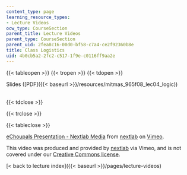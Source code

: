 ```yaml
---
content_type: page
learning_resource_types:
- Lecture Videos
ocw_type: CourseSection
parent_title: Lecture Videos
parent_type: CourseSection
parent_uid: 2fea8c16-00d0-bf58-c7a4-ce2f92360b8e
title: Class Logistics
uid: 4b0cb5a2-2fc2-c517-1f9e-c0116ff9aa2e
---
```


{{< tableopen >}}
{{< tropen >}}
{{< tdopen >}}


Slides ([PDF]({{< baseurl >}}/resources/mitmas_965f08_lec04_logic))  
 


{{< tdclose >}}

{{< trclose >}}

{{< tableclose >}}

[eChoupals Presentation - Nextlab Media](https://vimeo.com/5337795) from [nextlab](https://vimeo.com/5337795) on [Vimeo](https://vimeo.com).

This video was produced and provided by [nextlab](http://vimeo.com/nextlab) via Vimeo, and is not covered under our [Creative Commons license](/terms/#cc).

[\< back to lecture index]({{< baseurl >}}/pages/lecture-videos)